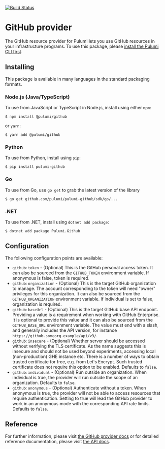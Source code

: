 [![Build Status](https://travis-ci.com/pulumi/pulumi-github.svg?token=eHg7Zp5zdDDJfTjY8ejq&branch=master)](https://travis-ci.com/pulumi/pulumi-github)

# GitHub provider

The GitHub resource provider for Pulumi lets you use GitHub resources in your infrastructure 
programs. To use this package, please [install the Pulumi CLI first](https://pulumi.io/).

## Installing

This package is available in many languages in the standard packaging formats.

### Node.js (Java/TypeScript)

To use from JavaScript or TypeScript in Node.js, install using either `npm`:

    $ npm install @pulumi/github

or `yarn`:

    $ yarn add @pulumi/github

### Python

To use from Python, install using `pip`:

    $ pip install pulumi-github

### Go

To use from Go, use `go get` to grab the latest version of the library

    $ go get github.com/pulumi/pulumi-github/sdk/go/...

### .NET

To use from .NET, install using `dotnet add package`:

    $ dotnet add package Pulumi.Github

## Configuration

The following configuration points are available:

- `github:token` - (Optional) This is the GitHub personal access token. It can also be sourced from the `GITHUB_TOKEN`
environment variable. If anonymous is false, token is required.
- `github:organization` - (Optional) This is the target GitHub organization to manage. The account corresponding to the
token will need "owner" privileges for this organization. It can also be sourced from the `GITHUB_ORGANIZATION` environment 
variable. If individual is set to false, organization is required.
- `github:baseUrl` - (Optional) This is the target GitHub base API endpoint. Providing a value is a requirement when
working with GitHub Enterprise. It is optional to provide this value and it can also be sourced from the `GITHUB_BASE_URL`
environment variable. The value must end with a slash, and generally includes the API version, for instance 
`https://github.someorg.example/api/v3/`.
- `github:insecure` - (Optional) Whether server should be accessed without verifying the TLS certificate. As the name
suggests this is insecure and should not be used beyond experiments, accessing local (non-production) GHE instance etc.
There is a number of ways to obtain trusted certificate for free, e.g. from Let's Encrypt. Such trusted certificate does
not require this option to be enabled. Defaults to `false`.
- `github:individual` - (Optional) Run outside an organization. When individual is true, the provider will run outside
the scope of an organization. Defaults to `false`.
- `github:anonymous` - (Optional) Authenticate without a token. When anonymous is true, the provider will not be able to
access resources that require authentication. Setting to true will lead the GitHub provider to work in an anonymous mode
with the corresponding API rate limits. Defaults to `false`.

## Reference

For further information, please visit [the GitHub provider docs](https://www.pulumi.com/docs/intro/cloud-providers/github) or for detailed reference documentation, please visit [the API docs](https://www.pulumi.com/docs/reference/pkg/github).
